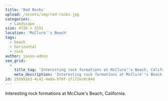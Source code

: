 ```yaml
---
title: 'Red Rocks'
upload: /assets/img/red-rocks.jpg
categories:
  - Landscape
size: 4726 × 3151
location: 'McClure''s Beach'
tags:
  - beach
  - horizontal
  - rock
author: jason-admin
seo_grid:
  -
    title_tag: 'Interesting rock formations at McClure''s Beach, California'
    meta_description: 'Interesting rock formations at McClure''s Beach, California.'
id: 255891e3-4c41-4ada-970f-1f172ec0c84d
---
```

Interesting rock formations at McClure's Beach, California.